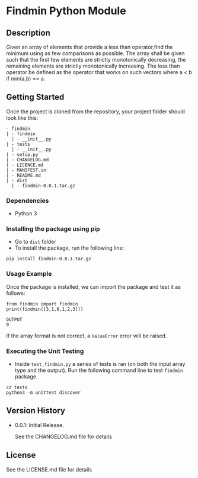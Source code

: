 # Findmin Python Module


## Description

Given an array of elements that provide a less than operator,find the minimum using as few comparisons as possible. The array shall be given such that the first few elements are strictly monotonically decreasing, the remaining elements are strictly monotonically increasing. The less than operator be defined as the operator that works on such vectors where a < b if min(a,b) == a.

## Getting Started

Once the project is cloned from the repository, your project folder should look like this:
```
- findmin
| - findmin
  | - __init__.py
| - tests
  | - __init__.py
| - setup.py
| - CHANGELOG.md
| - LICENCE.md
| - MANIFEST.in
| - README.md
| - dist
  | - findmin-0.0.1.tar.gz

```
### Dependencies

* Python 3

### Installing the package using pip

* Go to `dist` folder 
* To install the package, run the following line:

```
pip install findmin-0.0.1.tar.gz
```


### Usage Example 

Once the package is installed, we can import the package and test it as follows:

```
from findmin import findmin
print(findmin([3,1,0,1,2,3])) 
```

```
OUTPUT
0
```
If the array format is not correct, a `ValueError` error will be raised.

### Executing the Unit Testing

* Inside `test_findmin.py` a series of tests is ran (on both the input array type and the output).
Run the following command line to test `findmin` package.

``` 
cd tests
python3 -m unittest discover
```

## Version History

* 0.0.1:  Initial Release.

    See the CHANGELOG.md file for details

## License

See the LICENSE.md file for details


